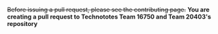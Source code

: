~~Before issuing a pull request, please see the contributing page.~~
**You are creating a pull request to Technototes Team 16750 and Team 20403's repository**
